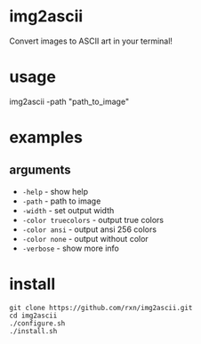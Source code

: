 # img2ascii
Convert images to ASCII art in your terminal!

# usage
img2ascii -path "path_to_image"

# examples


## arguments
- `-help` - show help
- `-path` - path to image
- `-width` - set output width
- `-color truecolors` - output true colors
- `-color ansi` - output ansi 256 colors
- `-color none` - output without color
- `-verbose` - show more info

# install
```git clone https://github.com/rxn/img2ascii.git```  
```cd img2ascii```  
```./configure.sh```  
```./install.sh```  
